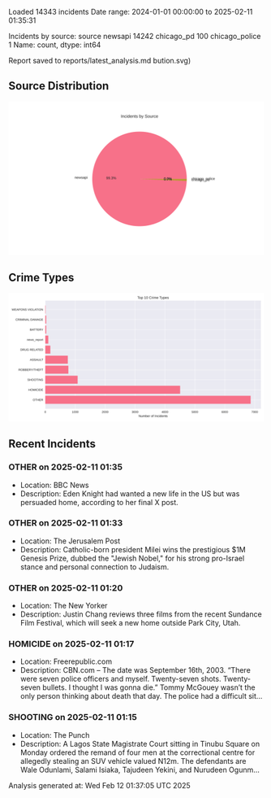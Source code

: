 
Loaded 14343 incidents
Date range: 2024-01-01 00:00:00 to 2025-02-11 01:35:31

Incidents by source:
source
newsapi           14242
chicago_pd          100
chicago_police        1
Name: count, dtype: int64

Report saved to reports/latest_analysis.md
bution.svg)

## Source Distribution
![Source Distribution](images/source_distribution.svg)

## Crime Types
![Crime Types](images/crime_types.svg)

## Recent Incidents

### OTHER on 2025-02-11 01:35
- Location: BBC News
- Description: Eden Knight had wanted a new life in the US but was persuaded home, according to her final X post.


### OTHER on 2025-02-11 01:33
- Location: The Jerusalem Post
- Description: Catholic-born president Milei wins the prestigious $1M Genesis Prize, dubbed the "Jewish Nobel," for his strong pro-Israel stance and personal connection to Judaism.


### OTHER on 2025-02-11 01:20
- Location: The New Yorker
- Description: Justin Chang reviews three films from the recent Sundance Film Festival, which will seek a new home outside Park City, Utah.


### HOMICIDE on 2025-02-11 01:17
- Location: Freerepublic.com
- Description: CBN.com – The date was September 16th, 2003. “There were seven police officers and myself. Twenty-seven shots. Twenty-seven bullets. I thought I was gonna die.” Tommy McGouey wasn’t the only person thinking about death that day. The police had a difficult sit…


### SHOOTING on 2025-02-11 01:15
- Location: The Punch
- Description: A Lagos State Magistrate Court sitting in Tinubu Square on Monday ordered the remand of four men at the correctional centre for allegedly stealing an SUV vehicle valued N12m. The defendants are Wale Odunlami, Salami Isiaka, Tajudeen Yekini, and Nurudeen Ogunm…

Analysis generated at: Wed Feb 12 01:37:05 UTC 2025
